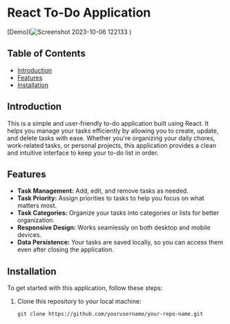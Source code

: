 # React To-Do Application

[Demo](![Screenshot 2023-10-06 122133](https://github.com/yashyp07/To-Do-Website/assets/101519769/cf0cdbd2-9c89-4f2f-93b5-2e102b29b446)
)

## Table of Contents

- [Introduction](#introduction)
- [Features](#features)
- [Installation](#installation)

## Introduction

This is a simple and user-friendly to-do application built using React. It helps you manage your tasks efficiently by allowing you to create, update, and delete tasks with ease. Whether you're organizing your daily chores, work-related tasks, or personal projects, this application provides a clean and intuitive interface to keep your to-do list in order.

## Features

- **Task Management:** Add, edit, and remove tasks as needed.
- **Task Priority:** Assign priorities to tasks to help you focus on what matters most.
- **Task Categories:** Organize your tasks into categories or lists for better organization.
- **Responsive Design:** Works seamlessly on both desktop and mobile devices.
- **Data Persistence:** Your tasks are saved locally, so you can access them even after closing the application.

## Installation

To get started with this application, follow these steps:

1. Clone this repository to your local machine:

   ```shell
   git clone https://github.com/yourusername/your-repo-name.git
